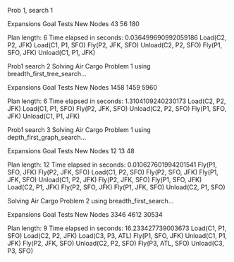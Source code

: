 Prob 1, search 1

Expansions   Goal Tests   New Nodes
    43          56         180

Plan length: 6  Time elapsed in seconds: 0.036499690992059186
Load(C2, P2, JFK)
Load(C1, P1, SFO)
Fly(P2, JFK, SFO)
Unload(C2, P2, SFO)
Fly(P1, SFO, JFK)
Unload(C1, P1, JFK)


Prob1 search 2
Solving Air Cargo Problem 1 using breadth_first_tree_search...

Expansions   Goal Tests   New Nodes
   1458        1459        5960

Plan length: 6  Time elapsed in seconds: 1.3104109240230173
Load(C2, P2, JFK)
Load(C1, P1, SFO)
Fly(P2, JFK, SFO)
Unload(C2, P2, SFO)
Fly(P1, SFO, JFK)
Unload(C1, P1, JFK)


Prob1 search 3
Solving Air Cargo Problem 1 using depth_first_graph_search...

Expansions   Goal Tests   New Nodes
    12          13          48

Plan length: 12  Time elapsed in seconds: 0.010627601994201541
Fly(P1, SFO, JFK)
Fly(P2, JFK, SFO)
Load(C1, P2, SFO)
Fly(P2, SFO, JFK)
Fly(P1, JFK, SFO)
Unload(C1, P2, JFK)
Fly(P2, JFK, SFO)
Fly(P1, SFO, JFK)
Load(C2, P1, JFK)
Fly(P2, SFO, JFK)
Fly(P1, JFK, SFO)
Unload(C2, P1, SFO)


Solving Air Cargo Problem 2 using breadth_first_search...

Expansions   Goal Tests   New Nodes
   3346        4612       30534

Plan length: 9  Time elapsed in seconds: 16.233427739003673
Load(C1, P1, SFO)
Load(C2, P2, JFK)
Load(C3, P3, ATL)
Fly(P1, SFO, JFK)
Unload(C1, P1, JFK)
Fly(P2, JFK, SFO)
Unload(C2, P2, SFO)
Fly(P3, ATL, SFO)
Unload(C3, P3, SFO)